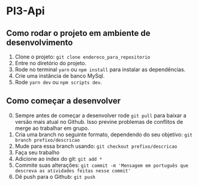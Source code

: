 # PI3-Api

## Como rodar o projeto em ambiente de desenvolvimento

1. Clone o projeto:
  `git clone endereco_para_repositorio`
2. Entre no diretório do projeto.
3. Rode no terminal `yarn` ou `npm install` para instalar as dependências.
4. Crie uma instância de banco MySql.
5. Rode `yarn dev` ou `npm scripts dev`.

## Como começar a desenvolver

0. Sempre antes de começar a desenvolver rode `git pull` para baixar a versão mais atual no Github. Isso previne problemas de conflitos de merge ao trabalhar em grupo.
1. Cria uma branch no seguinte formato, dependendo do seu objetivo:
  `git branch prefixo/descricao`
2. Mude para essa branch usando:
  `git checkout prefixo/descricao`
3. Faça seu trabalho
4. Adicione ao index do git:
  `git add *`
5. Commite suas alterações:
  `git commit -m 'Mensagem em português que descreva as atividades feitas nesse commit'`
6. Dê push para o Github:
  `git push`
